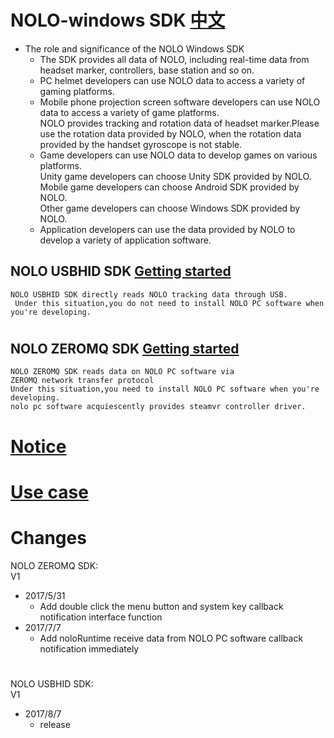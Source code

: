 # NOLO-windows SDK   [中文](https://github.com/NOLOVR/NOLO-Windows-SDK/blob/master/README_CN.md)

- The role and significance of the NOLO Windows SDK  
    * The SDK provides all data of NOLO, including real-time data from headset marker, controllers, base station and so on. 
    * PC helmet developers can use NOLO  data to access  a variety of gaming platforms.  
    * Mobile phone projection screen software developers can use NOLO data to access a variety of game platforms.  
      NOLO provides tracking and rotation data of headset marker.Please use the rotation data provided by NOLO, when the rotation data provided by the handset gyroscope is not stable.  
    * Game developers can use NOLO data to develop games on various platforms.  
      Unity game developers can choose Unity SDK provided by NOLO.  
      Mobile game developers can choose Android SDK provided by NOLO.  
      Other game developers can choose Windows SDK provided by NOLO.  
    * Application developers can use the data provided by NOLO to develop a variety of application software.   
## NOLO USBHID SDK [Getting started](https://github.com/NOLOVR/NOLO-Windows-SDK/blob/master/HIDGetStarted.md) 
    NOLO USBHID SDK directly reads NOLO tracking data through USB.  
     Under this situation,you do not need to install NOLO PC software when you're developing.
#
## NOLO ZEROMQ SDK [Getting started](https://github.com/NOLOVR/NOLO-Windows-SDK/blob/master/GetStarted.md) 
    NOLO ZEROMQ SDK reads data on NOLO PC software via ZEROMQ network transfer protocol  
    Under this situation,you need to install NOLO PC software when you're developing.  
    nolo pc software acquiescently provides steamvr controller driver. 
#


# [Notice](https://github.com/NOLOVR/NOLO-Windows-SDK/blob/master/NOLOVR/NOLO_USBHID_SDK/Notice_EN.pdf)
# [Use case](https://github.com/NOLOVR/NOLO-Windows-SDK/tree/master/Examples)
# Changes  
NOLO ZEROMQ SDK:  
V1
- 2017/5/31  
  * Add double click the menu button and system key callback notification interface function 
- 2017/7/7  
  * Add noloRuntime receive data from NOLO PC software callback notification immediately  
#
NOLO USBHID SDK:  
V1
- 2017/8/7
  * release
#

        
        
